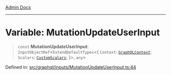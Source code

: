 [Admin Docs](/)

***

# Variable: MutationUpdateUserInput

> `const` **MutationUpdateUserInput**: `InputObjectRef`\<`ExtendDefaultTypes`\<\{ `Context`: [`GraphQLContext`](../../../context/type-aliases/GraphQLContext.md); `Scalars`: [`CustomScalars`](../../../scalars/type-aliases/CustomScalars.md); \}\>, `any`\>

Defined in: [src/graphql/inputs/MutationUpdateUserInput.ts:44](https://github.com/Suyash878/talawa-api/blob/3646aad880eea5a7cfb665aa9031a4d873c30798/src/graphql/inputs/MutationUpdateUserInput.ts#L44)
